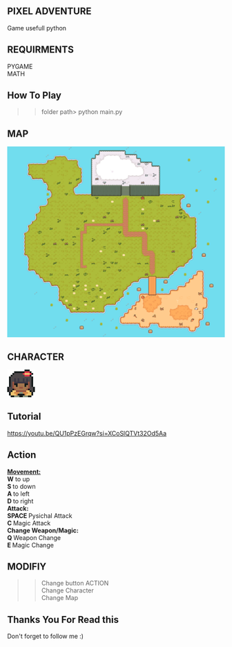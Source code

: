 ## PIXEL ADVENTURE
Game usefull python

## REQUIRMENTS
PYGAME<br>
MATH

## How To Play
>> folder path> python main.py

## MAP
![Alt text](https://github.com/JonathanZefanya/Game-Pixel-Adventure/blob/main/graphics/tilemap/ground.png)

## CHARACTER
![Alt text](https://github.com/JonathanZefanya/Game-Pixel-Adventure/blob/main/graphics/test/player.png)

## Tutorial
https://youtu.be/QU1pPzEGrqw?si=XCoSlQTVt32Od5Aa

## Action
<u><b> Movement: </b> <br></u>
<b>W</b> to up <br>
<b>S </b> to down <br>
<b> A </b> to left <br>
<b> D </b> to right <br>
<b> Attack: </b> <br>
<b> SPACE </b> Pysichal Attack <br>
<b> C </b> Magic Attack <br>
<b> Change Weapon/Magic: </b> <br>
<b> Q </b> Weapon Change <br>
<b> E </b> Magic Change <br>

## MODIFIY 
>> Change button ACTION <br>
>> Change Character <br>
>> Change Map <br>

## Thanks You For Read this
Don't forget to follow me :)